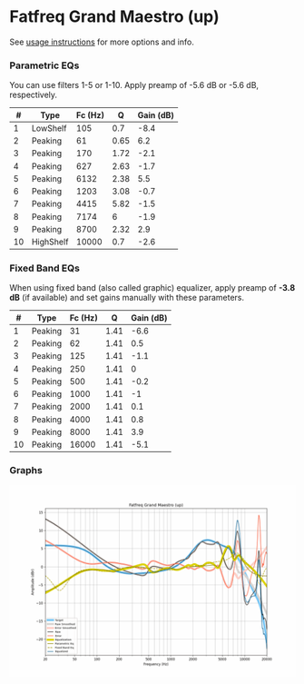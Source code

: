 # Fatfreq Grand Maestro (up)
See [usage instructions](https://github.com/jaakkopasanen/AutoEq#usage) for more options and info.

### Parametric EQs
You can use filters 1-5 or 1-10. Apply preamp of -5.6 dB or -5.6 dB, respectively.

|   # | Type      |   Fc (Hz) |    Q |   Gain (dB) |
|-----|-----------|-----------|------|-------------|
|   1 | LowShelf  |       105 | 0.7  |        -8.4 |
|   2 | Peaking   |        61 | 0.65 |         6.2 |
|   3 | Peaking   |       170 | 1.72 |        -2.1 |
|   4 | Peaking   |       627 | 2.63 |        -1.7 |
|   5 | Peaking   |      6132 | 2.38 |         5.5 |
|   6 | Peaking   |      1203 | 3.08 |        -0.7 |
|   7 | Peaking   |      4415 | 5.82 |        -1.5 |
|   8 | Peaking   |      7174 | 6    |        -1.9 |
|   9 | Peaking   |      8700 | 2.32 |         2.9 |
|  10 | HighShelf |     10000 | 0.7  |        -2.6 |

### Fixed Band EQs
When using fixed band (also called graphic) equalizer, apply preamp of **-3.8 dB** (if available) and set gains manually with these parameters.

|   # | Type    |   Fc (Hz) |    Q |   Gain (dB) |
|-----|---------|-----------|------|-------------|
|   1 | Peaking |        31 | 1.41 |        -6.6 |
|   2 | Peaking |        62 | 1.41 |         0.5 |
|   3 | Peaking |       125 | 1.41 |        -1.1 |
|   4 | Peaking |       250 | 1.41 |         0   |
|   5 | Peaking |       500 | 1.41 |        -0.2 |
|   6 | Peaking |      1000 | 1.41 |        -1   |
|   7 | Peaking |      2000 | 1.41 |         0.1 |
|   8 | Peaking |      4000 | 1.41 |         0.8 |
|   9 | Peaking |      8000 | 1.41 |         3.9 |
|  10 | Peaking |     16000 | 1.41 |        -5.1 |

### Graphs
![](./Fatfreq%20Grand%20Maestro%20(up).png)
